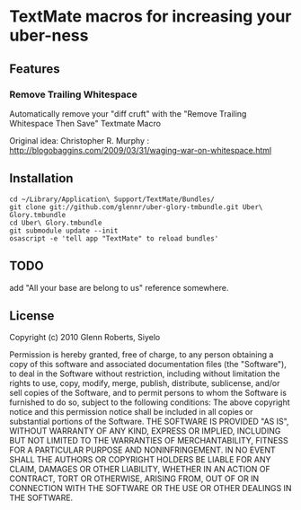 # TextMate macros for increasing your uber-ness

## Features

### Remove Trailing Whitespace

Automatically remove your "diff cruft" with the "Remove Trailing Whitespace Then Save" Textmate Macro

Original idea: Christopher R. Murphy : http://blogobaggins.com/2009/03/31/waging-war-on-whitespace.html


## Installation

    cd ~/Library/Application\ Support/TextMate/Bundles/
    git clone git://github.com/glennr/uber-glory-tmbundle.git Uber\ Glory.tmbundle
    cd Uber\ Glory.tmbundle
    git submodule update --init
    osascript -e 'tell app "TextMate" to reload bundles'

## TODO

   add "All your base are belong to us" reference somewhere.

## License

Copyright (c) 2010 Glenn Roberts, Siyelo

Permission is hereby granted, free of charge, to any person obtaining
a copy of this software and associated documentation files (the
"Software"), to deal in the Software without restriction, including
without limitation the rights to use, copy, modify, merge, publish,
distribute, sublicense, and/or sell copies of the Software, and to
permit persons to whom the Software is furnished to do so, subject to
the following conditions:
The above copyright notice and this permission notice shall be
included in all copies or substantial portions of the Software.
THE SOFTWARE IS PROVIDED "AS IS", WITHOUT WARRANTY OF ANY KIND,
EXPRESS OR IMPLIED, INCLUDING BUT NOT LIMITED TO THE WARRANTIES OF
MERCHANTABILITY, FITNESS FOR A PARTICULAR PURPOSE AND
NONINFRINGEMENT. IN NO EVENT SHALL THE AUTHORS OR COPYRIGHT HOLDERS BE
LIABLE FOR ANY CLAIM, DAMAGES OR OTHER LIABILITY, WHETHER IN AN ACTION
OF CONTRACT, TORT OR OTHERWISE, ARISING FROM, OUT OF OR IN CONNECTION
WITH THE SOFTWARE OR THE USE OR OTHER DEALINGS IN THE SOFTWARE.